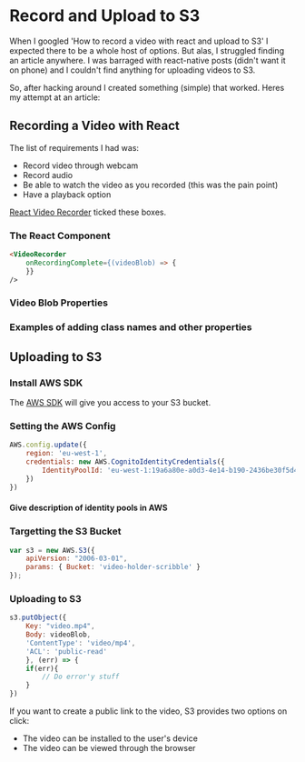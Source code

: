 # Record and Upload to S3

When I googled 'How to record a video with react and upload to S3' I expected there to be a whole host of options. But alas, I struggled finding an article anywhere. I was barraged with react-native posts (didn't want it on phone) and I couldn't find anything for uploading videos to S3.

So, after hacking around I created something (simple) that worked. Heres my attempt at an article:

## Recording a Video with React

The list of requirements I had was:
- Record video through webcam
- Record audio
- Be able to watch the video as you recorded (this was the pain point)
- Have a playback option

[React Video Recorder](https://www.npmjs.com/package/react-video-recorder) ticked these boxes. 

### The React Component

```html
<VideoRecorder 
    onRecordingComplete={(videoBlob) => {
    }}
/>
```

### Video Blob Properties

### Examples of adding class names and other properties

## Uploading to S3

### Install AWS SDK
The [AWS SDK](https://www.npmjs.com/package/aws-sdk) will give you access to your S3 bucket.

### Setting the AWS Config

```javascript
AWS.config.update({
    region: 'eu-west-1',
    credentials: new AWS.CognitoIdentityCredentials({
        IdentityPoolId: 'eu-west-1:19a6a80e-a0d3-4e14-b190-2436be30f5d4'
    })
})
```
#### Give description of identity pools in AWS

### Targetting the S3 Bucket
```javascript
var s3 = new AWS.S3({
    apiVersion: "2006-03-01",
    params: { Bucket: 'video-holder-scribble' }
});
```

### Uploading to S3

```javascript
s3.putObject({
    Key: "video.mp4",
    Body: videoBlob,
    'ContentType': 'video/mp4',
    'ACL': 'public-read'
    }, (err) => {
    if(err){
        // Do error'y stuff
    }
})
```

If you want to create a public link to the video, S3 provides two options on click: 
- The video can be installed to the user's device
- The video can be viewed through the browser

